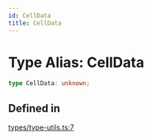 ```yaml
---
id: CellData
title: CellData
---
```


# Type Alias: CellData

```ts
type CellData: unknown;
```

## Defined in

[types/type-utils.ts:7](https://github.com/TanStack/table/blob/b1e6b79157b0debc7222660572b06c8b857f4605/packages/table-core/src/types/type-utils.ts#L7)
